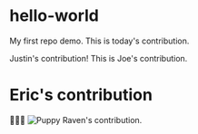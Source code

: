 # hello-world
My first repo demo.
This is today's contribution.

Justin's contribution!
This is Joe's contribution.

# Eric's contribution
🐶🐶🐶
![Puppy](https://i.imgur.com/HrSWwzf.jpg)
Raven's contribution.